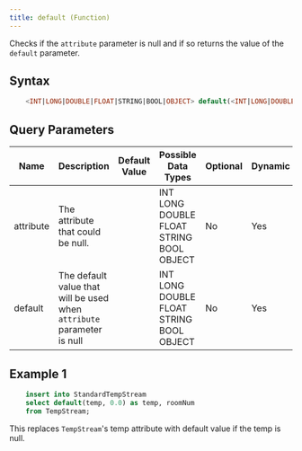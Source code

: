 ```yaml
---
title: default (Function)
---
```


Checks if the `attribute` parameter is null and if so returns the value of the `default` parameter.

## Syntax

```sql
    <INT|LONG|DOUBLE|FLOAT|STRING|BOOL|OBJECT> default(<INT|LONG|DOUBLE|FLOAT|STRING|BOOL|OBJECT> attribute, <INT|LONG|DOUBLE|FLOAT|STRING|BOOL|OBJECT> default)
```

## Query Parameters

| Name      | Description    | Default Value | Possible Data Types         | Optional | Dynamic |
|-----------|---------------------------------|---------------|-----------------------------|----------|---------|
| attribute | The attribute that could be null.                                        |               | INT LONG DOUBLE FLOAT STRING BOOL OBJECT | No       | Yes     |
| default   | The default value that will be used when `attribute` parameter is null |               | INT LONG DOUBLE FLOAT STRING BOOL OBJECT | No       | Yes     |

## Example 1

```sql
    insert into StandardTempStream
    select default(temp, 0.0) as temp, roomNum
    from TempStream;
```

This replaces `TempStream`'s temp attribute with default value if the temp is null.
